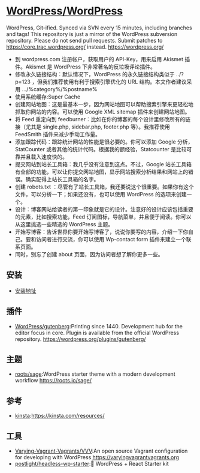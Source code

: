 # [WordPress/WordPress](https://github.com/WordPress/WordPress)

WordPress, Git-ified. Synced via SVN every 15 minutes, including branches and tags! This repository is just a mirror of the WordPress subversion repository. Please do not send pull requests. Submit patches to https://core.trac.wordpress.org/ instead. https://wordpress.org/

* 到 wordpress.com 注册帐户，获取用户的 API-Key，用来启用 Akismet 插件。Akismet 是 WordPress 下非常著名的反垃圾评论插件。
* 修改永久链接结构：默认情况下，WordPress 的永久链接结构类似于 ../?p=123 ，但我们推荐使用有利于搜索引擎优化的 URL 结构。本文作者建议采用 …/%category%/%postname%
* 使用系统缓存:Super Cache
* 创建网站地图：这是最基本一步，因为网站地图可以帮助搜索引擎来更轻松地抓取你网站的内容。可以使用 Google XML sitemap 插件来创建网站地图。
* 将 Feed 重定向到 feedburner：比如在你的博客的每个设计里修改所有的链接（尤其是 single.php, sidebar.php, footer.php 等）。我推荐使用 FeedSmith 插件来减少手动工作量。
* 添加跟踪代码：跟踪统计网站的性能是很必要的。你可以添加 Google 分析，StatCounter 或者其他的统计代码。根据我的额经验，Statcounter 是比较可靠并且载入速度快的。
* 提交网站到站长工具箱：我几乎没有注意到这点。不过，Google 站长工具箱有全部的功能，可以让你提交网站地图，显示网站搜索分析结果和网站上的错误。确实配得上站长工具箱的名字。
* 创建 robots.txt ：尽管有了站长工具箱，我还要说这个很重要。如果你有这个文件，可以分析一下；如果还没有，也可以使用 WordPress 的选项来创建一个。
* 设计：博客网站给读者的第一印象就是它的设计。注意好的设计应该包括重要的元素，比如搜索功能，Feed 订阅图标，导航菜单，并且便于阅读。你可以从这里挑选一些精选的 WordPress 主题。
* 开始写博客：告诉世界你要开始写博客了，说说你要写的内容，介绍一下你自己。要和访问者进行交流，你可以使用 Wp-contact form 插件来建立一个联系页面。
* 同时，别忘了创建 about 页面，因为访问者想了解你更多一些。

## 安装

* [安装地址](http://example.com/wp-admin/install.php)

## 插件

* [WordPress/gutenberg](https://github.com/WordPress/gutenberg):Printing since 1440. Development hub for the editor focus in core. Plugin is available from the official WordPress repository. https://wordpress.org/plugins/gutenberg/

## 主题

* [roots/sage](https://github.com/roots/sage):WordPress starter theme with a modern development workflow https://roots.io/sage/

## 参考

* [kinsta](https://kinsta.com/):https://kinsta.com/resources/

## 工具

* [Varying-Vagrant-Vagrants/VVV](https://github.com/Varying-Vagrant-Vagrants/VVV):An open source Vagrant configuration for developing with WordPress https://varyingvagrantvagrants.org
* [postlight/headless-wp-starter](https://github.com/postlight/headless-wp-starter):🔪 WordPress + React Starter kit
